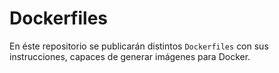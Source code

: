 # Dockerfiles
En éste repositorio se publicarán distintos `Dockerfiles` con sus instrucciones, capaces de generar imágenes para Docker.
